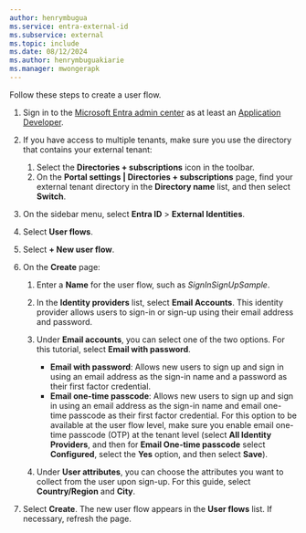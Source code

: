 ```yaml
---
author: henrymbugua
ms.service: entra-external-id
ms.subservice: external
ms.topic: include
ms.date: 08/12/2024
ms.author: henrymbuguakiarie
ms.manager: mwongerapk
---
```


Follow these steps to create a user flow.  
 
1. Sign in to the <a href="https://entra.microsoft.com/" target="_blank">Microsoft Entra admin center</a> as at least an [Application Developer](../../../../identity/role-based-access-control/permissions-reference.md#application-developer). 
1. If you have access to multiple tenants, make sure you use the directory that contains your external tenant: 
 
   1. Select the **Directories + subscriptions** icon in the toolbar. 
   1. On the **Portal settings | Directories + subscriptions** page, find your external tenant directory in the **Directory name** list, and then select **Switch**. 
 
1. On the sidebar menu, select **Entra ID** > **External Identities**. 
1. Select **User flows**. 
1. Select **+ New user flow**. 
1. On the **Create** page: 
 
   1. Enter a **Name** for the user flow, such as *SignInSignUpSample*. 
   1. In the **Identity providers** list, select **Email Accounts**. This identity provider allows users to sign-in or sign-up using their email address and password. 
   1. Under **Email accounts**, you can select one of the two options. For this tutorial, select **Email with password**. 
 
      - **Email with password**: Allows new users to sign up and sign in using an email address as the sign-in name and a password as their first factor credential. 
      - **Email one-time passcode**: Allows new users to sign up and sign in using an email address as the sign-in name and email one-time passcode as their first factor credential. For this option to be available at the user flow level, make sure you enable email one-time passcode (OTP) at the tenant level (select **All Identity Providers**, and then for **Email One-time passcode** select **Configured**, select the **Yes** option, and then select **Save**). 
 
   1. Under **User attributes**, you can choose the attributes you want to collect from the user upon sign-up. For this guide, select **Country/Region** and **City**. 
 
1. Select **Create**. The new user flow appears in the **User flows** list. If necessary, refresh the page.